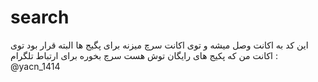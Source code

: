 # search
این کد به اکانت وصل میشه و توی اکانت سرچ میزنه برای پگیج ها
البته قرار بود توی اکانت من که پکیج های رایگان توش هست سرچ بخوره 
برای ارتباط تلگرام : @yacn_1414
